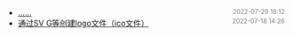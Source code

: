 - [......]()<span style="font-size:.8em;float:right"><span style="color:orange"></span><span style="padding-left:2em;color:gray;">2022-07-29 18:12</span></span>
- [通过SV G等创建logo文件（ico文件）](svg-to-ico)<span style="font-size:.8em;float:right"><span style="color:orange"></span><span style="padding-left:2em;color:gray;">2022-07-18 14:26</span></span>
